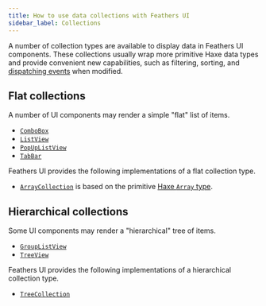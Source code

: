 ```yaml
---
title: How to use data collections with Feathers UI
sidebar_label: Collections
---
```


A number of collection types are available to display data in Feathers UI components. These collections usually wrap more primitive Haxe data types and provide convenient new capabilities, such as filtering, sorting, and [dispatching events](https://books.openfl.org/openfl-developers-guide/handling-events/basics-of-handling-events.html) when modified.

## Flat collections

A number of UI components may render a simple "flat" list of items.

- [`ComboBox`](./combo-box.md)
- [`ListView`](./list-view.md)
- [`PopUpListView`](./pop-up-list-view.md)
- [`TabBar`](./tab-bar.md)

Feathers UI provides the following implementations of a flat collection type.

- [`ArrayCollection`](https://api.feathersui.com/current/feathers/data/ArrayCollection.html) is based on the primitive [Haxe `Array` type](https://haxe.org/manual/std-Array.html).

## Hierarchical collections

Some UI components may render a "hierarchical" tree of items.

- [`GroupListView`](./group-list-view.md)
- [`TreeView`](./tree-view.md)

Feathers UI provides the following implementations of a hierarchical collection type.

- [`TreeCollection`](https://api.feathersui.com/current/feathers/data/TreeCollection.html)
